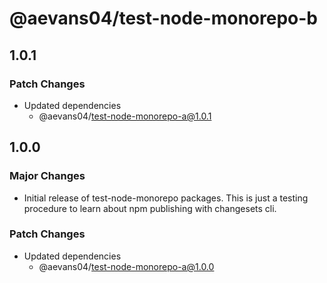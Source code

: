 # @aevans04/test-node-monorepo-b

## 1.0.1

### Patch Changes

- Updated dependencies
  - @aevans04/test-node-monorepo-a@1.0.1

## 1.0.0

### Major Changes

- Initial release of test-node-monorepo packages.
  This is just a testing procedure to learn about npm publishing with changesets cli.

### Patch Changes

- Updated dependencies
  - @aevans04/test-node-monorepo-a@1.0.0
